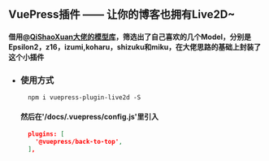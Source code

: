 <!--
 * @Descripttion: 
 * @version: 
 * @Author: yanjun
 * @Date: 2019-08-16 10:23:00
 * @LastEditors: yanjun
 * @LastEditTime: 2019-08-16 10:28:40
 -->
## VuePress插件 —— 让你的博客也拥有Live2D~

#### 借用[@QiShaoXuan大佬的模型库](https://github.com/QiShaoXuan/live2DModel)，筛选出了自己喜欢的几个Model，分别是Epsilon2，z16，izumi,koharu，shizuku和miku，在大佬思路的基础上封装了这个小插件

- ### 使用方式
  ```shell
    npm i vuepress-plugin-live2d -S

  ```
  #### 然后在'/docs/.vuepress/config.js'里引入
  ```json
    plugins: [
      '@vuepress/back-to-top',
    ],
  ```